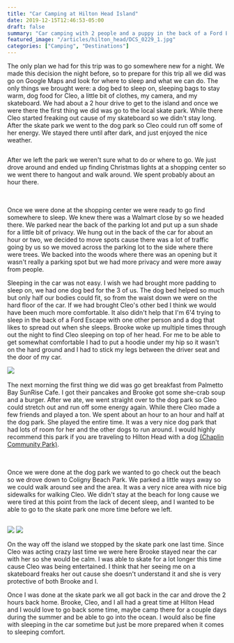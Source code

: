```yaml
---
title: "Car Camping at Hilton Head Island"
date: 2019-12-15T12:46:53-05:00
draft: false
summary: "Car camping with 2 people and a puppy in the back of a Ford Escape."
featured_image: "/articles/hilton_head/DCS_0229_1.jpg"
categories: ["Camping", "Destinations"]
---
```


The only plan we had for this trip was to go somewhere new for a night. We made this decision the night before, so to prepare for this trip all we did was go on Google Maps and look for where to sleep and what we can do. The only things we brought were: a dog bed to sleep on, sleeping bags to stay warm, dog food for Cleo, a little bit of clothes, my camera, and my skateboard.
We had about a 2 hour drive to get to the island and once we were there the first thing we did was go to the local skate park. While there Cleo started freaking out cause of my skateboard so we didn't stay long. After the skate park we went to the dog park so Cleo could run off some of her energy. We stayed there until after dark, and just enjoyed the nice weather.
            
<img class="img-fluid" src="/articles/hilton_head/DCS_0477.jpg" alt=""/>
         	
After we left the park we weren't sure what to do or where to go. We just drove around and ended up finding Christmas lights at a shopping center so we went there to hangout and walk around. We spent probably about an hour there. 
         	
<img class="img-fluid" src="/articles/hilton_head/DCS_0300.jpg" alt=""/>
			  
<img class="img-fluid" style="padding-top: 16px" src="/articles/hilton_head/DCS_0281.jpg" alt=""/>
         	
Once we were done at the shopping center we were ready to go find somewhere to sleep. We knew there was a Walmart close by so we headed there. We parked near the back of the parking lot and put up a sun shade for a little bit of privacy. We hung out in the back of the car for about an hour or two, we decided to move spots cause there was a lot of traffic going by us so we moved across the parking lot to the side where there were trees. We backed into the woods where there was an opening but it wasn't really a parking spot but we had more privacy and were more away from people.
         	
Sleeping in the car was not easy. I wish we had brought more padding to sleep on, we had one dog bed for the 3 of us. The dog bed helped so much but only half our bodies could fit, so from the waist down we were on the hard floor of the car. If we had brought Cleo's other bed I think we would have been much more comfortable. It also didn't help that I'm 6'4 trying to sleep in the back of a Ford Escape with one other person and a dog that likes to spread out when she sleeps. Brooke woke up multiple times through out the night to find Cleo sleeping on top of her head. For me to be able to get somewhat comfortable I had to put a hoodie under my hip so it wasn't on the hard ground and I had to stick my legs between the driver seat and the door of my car.
         	
<img class="img-fluid" src="/articles/hilton_head/DCS_0327.jpg">
         	
<img class="img-fluid" style="padding-top: 16px" src="/articles/hilton_head/DCS_0304.jpg" alt=""/>
         	
The next morning the first thing we did was go get breakfast from Palmetto Bay SunRise Cafe. I got their pancakes and Brooke got some she-crab soup and a burger. After we ate, we went straight over to the dog park so Cleo could stretch out and run off some energy again. While there Cleo made a few friends and played a ton. We spent about an hour to an hour and half at the dog park. She played the entire time. It was a very nice dog park that had lots of room for her and the other dogs to run around. I would highly recommend this park if you are traveling to Hilton Head with a dog <a target="_blank" href="https://www.hiltonheadislandsc.gov/ourisland/parks/parksandfacdetails.cfm?FacilityID=28">(Chaplin Community Park)</a>.
        	
<img class="img-fluid" src="/articles/hilton_head/DCS_0351.jpg" alt=""/>
			  
<img class="img-fluid" style="padding-top: 16px" src="/articles/hilton_head/DCS_0439.jpg" alt=""/>
         	
Once we were done at the dog park we wanted to go check out the beach so we drove down to Coligny Beach Park. We parked a little ways away so we could walk around see and the area. It was a very nice area with nice big sidewalks for walking Cleo. We didn't stay at the beach for long cause we were tired at this point from the lack of decent sleep, and I wanted to be able to go to the skate park one more time before we left.
         	
<img class="img-fluid" src="/articles/hilton_head/DCS_0519.jpg">
         	
<img class="img-fluid" style="padding-top: 16px" src="/articles/hilton_head/DCS_0559_1.jpg">
         	
On the way off the island we stopped by the skate park one last time. Since Cleo was acting crazy last time we were here Brooke stayed near the car with her so she would be calm. I was able to skate for a lot longer this time cause Cleo was being entertained. I think that her seeing me on a skateboard freaks her out cause she doesn't understand it and she is very protective of both Brooke and I.
         	
Once I was done at the skate park we all got back in the car and drove the 2 hours back home. Brooke, Cleo, and I all had a great time at Hilton Head and I would love to go back some time, maybe camp there for a couple days during the summer and be able to go into the ocean. I would also be fine with sleeping in the car sometime but just be more prepared when it comes to sleeping comfort.